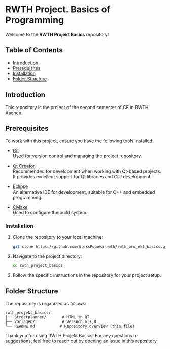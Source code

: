# RWTH Project. Basics of Programming

Welcome to the **RWTH Projekt Basics** repository!

## Table of Contents

- [Introduction](#introduction)
- [Prerequisites](#prerequisites)
- [Installation](#installation)
- [Folder Structure](#folder-structure)

## Introduction

This repository is the project of the second semester of CE in RWTH Aachen.

## Prerequisites

To work with this project, ensure you have the following tools installed:

- [Git](https://git-scm.com/)  
  Used for version control and managing the project repository.

- [Qt Creator](https://www.qt.io/product/development-tools)  
  Recommended for development when working with Qt-based projects. It provides excellent support for Qt libraries and GUI development.

- [Eclipse](https://www.eclipse.org/)  
  An alternative IDE for development, suitable for C++ and embedded programming.

- [CMake](https://cmake.org/)  
  Used to configure the build system.

### Installation

1. Clone the repository to your local machine:

   ```bash
   git clone https://github.com/AleksPopova-rwth/rwth_projekt_basics.git
   ```

2. Navigate to the project directory:

   ```bash
   cd rwth_project_basics
   ```

3. Follow the specific instructions in the repository for your project setup.


## Folder Structure

The repository is organized as follows:

```plaintext
rwth_projekt_basics/
├── Streetplanner/       # HTML in QT
├── Vorlagen/            # Versuch 6,7,8
└── README.md           # Repository overview (this file)
```


Thank you for using RWTH Projekt Basics! For any questions or suggestions, feel free to reach out by opening an issue in this repository.
